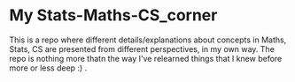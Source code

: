 # My Stats-Maths-CS_corner
This is  a repo where different details/explanations about concepts in Maths, Stats, CS are presented from different perspectives, in my own way.
The repo is nothing more thatn the way I've relearned things that I knew before more or less deep :) .
